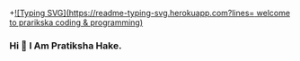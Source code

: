 +[![Typing SVG](https://readme-typing-svg.herokuapp.com?lines=  welcome to prarikska coding & programming)](https://git.io/typing-svg)

### Hi 👋 I Am Pratiksha Hake.

<!--
**pratikshahake26/pratikshahake26** is a ✨ _special_ ✨ repository because its `README.md` (this file) appears on your GitHub profile.

Here are some ideas to get you started:

 🔭 I’m currently working on how to get coding & programming knowledge.
- 🌱 I’m currently learning DSA and c++ language.
- 👯 I’m looking to collaborate on coding blog.
- 🤔 I’m looking for help with ...
- 💬 Ask me about HTML and python.
- 📫 How to reach me: pratikshahake26062002@gmail.com
- 😄 Pronouns: ...
- ⚡ Fun fact: ...
-->
